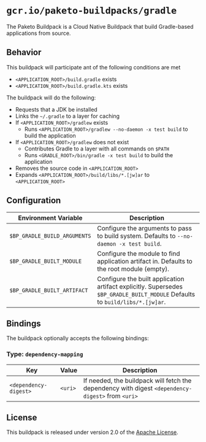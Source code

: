 # `gcr.io/paketo-buildpacks/gradle`
The Paketo <NAME> Buildpack is a Cloud Native Buildpack that build Gradle-based applications from source.

## Behavior
This buildpack will participate ant of the following conditions are met

* `<APPLICATION_ROOT>/build.gradle` exists
* `<APPLICATION_ROOT>/build.gradle.kts` exists

The buildpack will do the following:

* Requests that a JDK be installed
* Links the `~/.gradle` to a layer for caching
* If `<APPLICATION_ROOT>/gradlew` exists
  * Runs `<APPLICATION_ROOT>/gradlew --no-daemon -x test build` to build the application
* If `<APPLICATION_ROOT>/gradlew` does not exist
  * Contributes Gradle to a layer with all commands on `$PATH`
  * Runs `<GRADLE_ROOT>/bin/gradle -x test build` to build the application
* Removes the source code in `<APPLICATION_ROOT>`
* Expands `<APPLICATION_ROOT>/build/libs/*.[jw]ar` to `<APPLICATION_ROOT>`

## Configuration
| Environment Variable | Description
| -------------------- | -----------
| `$BP_GRADLE_BUILD_ARGUMENTS` | Configure the arguments to pass to build system.  Defaults to `--no-daemon -x test build`.
| `$BP_GRADLE_BUILT_MODULE` | Configure the module to find application artifact in.  Defaults to the root module (empty).
| `$BP_GRADLE_BUILT_ARTIFACT` | Configure the built application artifact explicitly.  Supersedes `$BP_GRADLE_BUILT_MODULE`  Defaults to `build/libs/*.[jw]ar`.

## Bindings
The buildpack optionally accepts the following bindings:

### Type: `dependency-mapping`
|Key                   | Value   | Description
|----------------------|---------|------------
|`<dependency-digest>` | `<uri>` | If needed, the buildpack will fetch the dependency with digest `<dependency-digest>` from `<uri>`

## License
This buildpack is released under version 2.0 of the [Apache License][a].

[a]: http://www.apache.org/licenses/LICENSE-2.0
